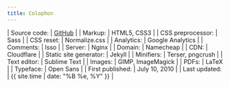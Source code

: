 ```yaml
---
title: Colophon
---
```


| Source code: | <a href="https://github.com/artnc/personal-website">GitHub</a> |
| Markup: | HTML5, CSS3 |
| CSS preprocessor: | Sass |
| CSS reset: | Normalize.css |
| Analytics: | Google Analytics |
| Comments: | Isso |
| Server: | Nginx |
| Domain: | Namecheap |
| CDN: | Cloudflare |
| Static site generator: | Jekyll |
| Minifiers: | Terser, pngcrush |
| Text editor: | Sublime Text |
| Images: | GIMP, ImageMagick |
| PDFs: | LaTeX |
| Typeface: | Open Sans |
| First published: | July 10, 2010 |
| Last updated: | {{ site.time | date: "%B %e, %Y" }} |
